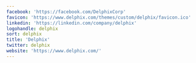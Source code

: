 ```yaml
---
facebook: 'https://facebook.com/DelphixCorp'
favicon: 'https://www.delphix.com/themes/custom/delphix/favicon.ico'
linkedin: 'https://linkedin.com/company/delphix'
logohandle: delphix
sort: delphix
title: 'Delphix'
twitter: delphix
website: 'https://www.delphix.com/'
---
```


